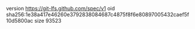 version https://git-lfs.github.com/spec/v1
oid sha256:1e38a417e46260e3792838084687c4875f8f6e80897005432caef5f10d5800ac
size 93523
